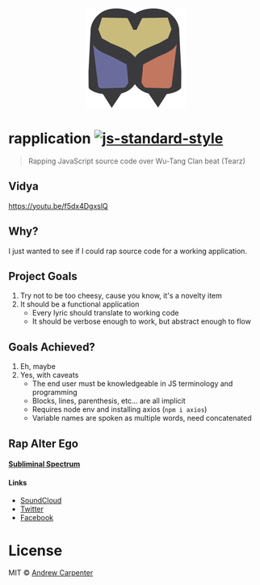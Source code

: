 <div align="center">
  <img src="logo.png" alt="Subliminal Spectrum" width="200" />
</div>

# rapplication [![js-standard-style](https://img.shields.io/badge/code%20style-standard-brightgreen.svg?style=flat)](https://github.com/feross/standard)   

> Rapping JavaScript source code over Wu-Tang Clan beat (Tearz)

## Vidya

https://youtu.be/f5dx4DgxslQ

## Why?

I just wanted to see if I could rap source code for a working application.

## Project Goals

1. Try not to be too cheesy, cause you know, it's a novelty item
2. It should be a functional application
    - Every lyric should translate to working code
    - It should be verbose enough to work, but abstract enough to flow

## Goals Achieved?

1. Eh, maybe
2. Yes, with caveats
    - The end user must be knowledgeable in JS terminology and programming
    - Blocks, lines, parenthesis, etc... are all implicit
    - Requires node env and installing axios (`npm i axios`)
    - Variable names are spoken as multiple words, need concatenated

## Rap Alter Ego

#### [Subliminal Spectrum](https://subliminalspectrum.com/)

#### Links
- [SoundCloud](https://soundcloud.com/subliminalspectrum)
- [Twitter](https://twitter.com/subspectgu)
- [Facebook](https://www.facebook.com/subliminalspectrum)

# License

MIT © [Andrew Carpenter](https://github.com/doesdev)
